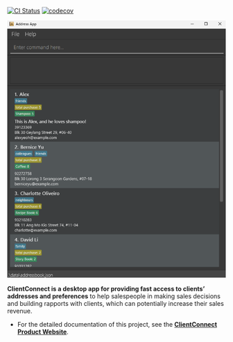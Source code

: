 [![CI Status](https://github.com/se-edu/addressbook-level3/workflows/Java%20CI/badge.svg)](https://github.com/se-edu/addressbook-level3/actions)
[![codecov](https://codecov.io/gh/AY2425S2-CS2103T-W13-2/tp/graph/badge.svg?token=8N5BL1EDJR)](https://codecov.io/gh/AY2425S2-CS2103T-W13-2/tp)

![Ui](docs/images/Ui_v3.png)

**ClientConnect is a desktop app for providing fast access to clients’ addresses and preferences** to help salespeople in making sales decisions and building rapports with clients, which can potentially increase their sales revenue.

* For the detailed documentation of this project, see the **[ClientConnect Product Website](https://ay2425s2-cs2103t-w13-2.github.io/tp/)**.
